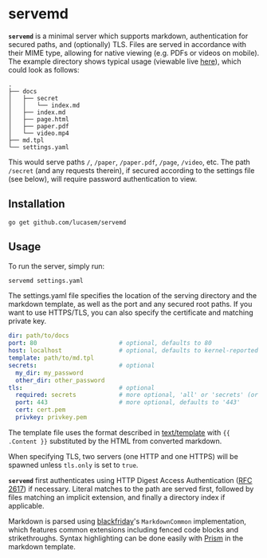 # servemd

__`servemd`__ is a minimal server which supports markdown, authentication
for secured paths, and (optionally) TLS. Files are served in accordance with
their MIME type, allowing for native viewing (e.g. PDFs or videos on
mobile). The example directory shows typical usage (viewable live
[here](http://docs.lucasem.com:8000)), which could look as follows:

```
.
├── docs
│   ├── secret
│   │   └── index.md
│   ├── index.md
│   ├── page.html
│   ├── paper.pdf
│   └── video.mp4
├── md.tpl
└── settings.yaml
```

This would serve paths `/`, `/paper`, `/paper.pdf`, `/page`, `/video`, etc.
The path `/secret` (and any requests therein), if secured according to the
settings file (see below), will require password authentication to view.

## Installation

```
go get github.com/lucasem/servemd
```

## Usage

To run the server, simply run:
```sh
servemd settings.yaml
```

The settings.yaml file specifies the location of the serving directory and
the markdown template, as well as the port and any secured root paths. If
you want to use HTTPS/TLS, you can also specify the certificate and matching
private key.
```yaml
dir: path/to/docs
port: 80                       # optional, defaults to 80
host: localhost                # optional, defaults to kernel-reported hostname
template: path/to/md.tpl
secrets:                       # optional
  my_dir: my_password
  other_dir: other_password
tls:                           # optional
  required: secrets            # more optional, 'all' or 'secrets' (or '')
  port: 443                    # more optional, defaults to '443'
  cert: cert.pem
  privkey: privkey.pem
```

The template file uses the format described in
[text/template](http://golang.org/pkg/text/template) with `{{ .Content }}`
substituted by the HTML from converted markdown.

When specifying TLS, two servers (one HTTP and one HTTPS) will be spawned
unless `tls.only` is set to `true`.

__`servemd`__ first authenticates using HTTP Digest Access Authentication
([RFC 2617](https://tools.ietf.org/html/rfc2617)) if necessary. Literal
matches to the path are served first, followed by files matching an
implicit extension, and finally a directory index if applicable.

Markdown is parsed using
[blackfriday](https://github.com/russross/blackfriday)'s `MarkdownCommon`
implementation, which features common extensions including fenced code
blocks and strikethroughs. Syntax highlighting can be done easily with
[Prism](http://prismjs.com) in the markdown template.

